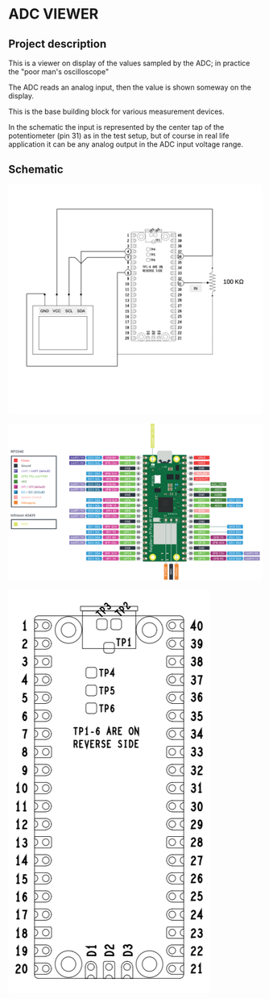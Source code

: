 # ADC VIEWER

## Project description

This is a viewer on display of the values sampled by the ADC; in practice the "poor man's oscilloscope"

The ADC reads an analog input, then the value is shown someway on the display.

This is the base building block for various measurement devices.

In the schematic the input is represented by the center tap of the potentiometer (pin 31) as in the test setup, but of course in real life application it can be any analog output in the ADC input voltage range.

## Schematic

![schematic](images/adc_viewer_schematic.jpg "ADC Viewer schematic")

![pinout](images/raspberry_pi_pico_w_pinout.png "Raspberry pi pico w pinout")

![pin numbering](images/raspberry_pi_pico_physical_pin_numbering.png "Raspberry pi pico w pinout")
